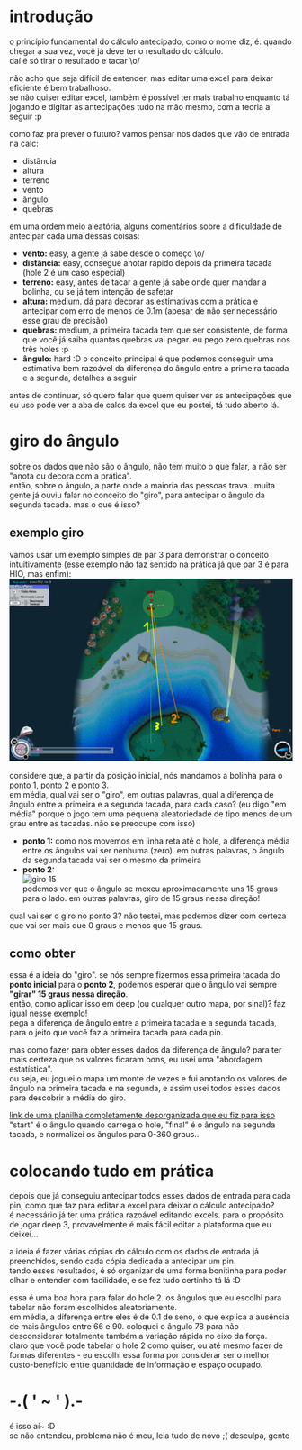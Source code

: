 # introdução
o princípio fundamental do cálculo antecipado, como o nome diz, é: quando chegar a sua vez, você já deve ter o resultado do cálculo.  
daí é só tirar o resultado e tacar \o/  

não acho que seja difícil de entender, mas editar uma excel para deixar eficiente é bem trabalhoso.  
se não quiser editar excel, também é possível ter mais trabalho enquanto tá jogando e digitar as antecipações tudo na mão mesmo, com a teoria a seguir :p

como faz pra prever o futuro? vamos pensar nos dados que vão de entrada na calc:
- distância
- altura
- terreno
- vento
- ângulo
- quebras

em uma ordem meio aleatória, alguns comentários sobre a dificuldade de antecipar cada uma dessas coisas:
- **vento:** easy, a gente já sabe desde o começo \o/
- **distância:** easy, consegue anotar rápido depois da primeira tacada (hole 2 é um caso especial)
- **terreno:** easy, antes de tacar a gente já sabe onde quer mandar a bolinha, ou se já tem intenção de safetar
- **altura:** medium. dá para decorar as estimativas com a prática e antecipar com erro de menos de 0.1m (apesar de não ser necessário esse grau de precisão)
- **quebras:** medium, a primeira tacada tem que ser consistente, de forma que você já saiba quantas quebras vai pegar. eu pego zero quebras nos três holes :p
- **ângulo:** hard :D o conceito principal é que podemos conseguir uma estimativa bem razoável da diferença do ângulo entre a primeira tacada e a segunda, detalhes a seguir

antes de continuar, só quero falar que quem quiser ver as antecipações que eu uso pode ver a aba de calcs da excel que eu postei, tá tudo aberto lá.

# giro do ângulo

sobre os dados que não são o ângulo, não tem muito o que falar, a não ser "anota ou decora com a prática".  
então, sobre o ângulo, a parte onde a maioria das pessoas trava.. muita gente já ouviu falar no conceito do "giro", para antecipar o ângulo da segunda tacada. mas o que é isso?

## exemplo giro

vamos usar um exemplo simples de par 3 para demonstrar o conceito intuitivamente (esse exemplo não faz sentido na prática já que par 3 é para HIO, mas enfim):
![exemplo giro](/calc-antecipado/giro-example.png)

considere que, a partir da posição inicial, nós mandamos a bolinha para o ponto 1, ponto 2 e ponto 3.  
em média, qual vai ser o "giro", em outras palavras, qual a diferença de ângulo entre a primeira e a segunda tacada, para cada caso?
(eu digo "em média" porque o jogo tem uma pequena aleatoriedade de tipo menos de um grau entre as tacadas. não se preocupe com isso)

- **ponto 1:** como nos movemos em linha reta até o hole, a diferença média entre os ângulos vai ser nenhuma (zero). em outras palavras, o ângulo da segunda tacada vai ser o mesmo da primeira
- **ponto 2:**  
![giro 15](https://i.imgur.com/LCeqoip.png)  
podemos ver que o ângulo se mexeu aproximadamente uns 15 graus para o lado. em outras palavras, giro de 15 graus nessa direção!

qual vai ser o giro no ponto 3? não testei, mas podemos dizer com certeza que vai ser mais que 0 graus e menos que 15 graus.

## como obter

essa é a ideia do "giro". se nós sempre fizermos essa primeira tacada do **ponto inicial** para o **ponto 2**, podemos esperar que o ângulo vai sempre **"girar" 15 graus nessa direção**.  
então, como aplicar isso em deep (ou qualquer outro mapa, por sinal)? faz igual nesse exemplo!  
pega a diferença de ângulo entre a primeira tacada e a segunda tacada, para o jeito que você faz a primeira tacada para cada pin.

mas como fazer para obter esses dados da diferença de ângulo? para ter mais certeza que os valores ficaram bons, eu usei uma "abordagem estatística".  
ou seja, eu joguei o mapa um monte de vezes e fui anotando os valores de ângulo na primeira tacada e na segunda, e assim usei todos esses dados para descobrir a média do giro.

[link de uma planilha completamente desorganizada que eu fiz para isso](https://drive.google.com/file/d/1gQHeyhVRW0NtDaDDIp64YpgLTlq0UTQt/view?usp=sharing)  
"start" é o ângulo quando carrega o hole, "final" é o ângulo na segunda tacada, e normalizei os ângulos para 0-360 graus..

# colocando tudo em prática

depois que já conseguiu antecipar todos esses dados de entrada para cada pin, como que faz para editar a excel para deixar o cálculo antecipado?  
é necessário já ter uma prática razoável editando excels. para o propósito de jogar deep 3, provavelmente é mais fácil editar a plataforma que eu deixei...

a ideia é fazer várias cópias do cálculo com os dados de entrada já preenchidos, sendo cada cópia dedicada a antecipar um pin.  
tendo esses resultados, é só organizar de uma forma bonitinha para poder olhar e entender com facilidade, e se fez tudo certinho tá lá :D

essa é uma boa hora para falar do hole 2. os ângulos que eu escolhi para tabelar não foram escolhidos aleatoriamente.  
em média, a diferença entre eles é de 0.1 de seno, o que explica a ausência de mais ângulos entre 66 e 90. coloquei o ângulo 78 para não desconsiderar totalmente também a variação rápida no eixo da força.  
claro que você pode tabelar o hole 2 como quiser, ou até mesmo fazer de formas diferentes - eu escolhi essa forma por considerar ser o melhor custo-benefício entre quantidade de informação e espaço ocupado.


# -.( ' ~ ' ).-

é isso aí~ :D  
se não entendeu, problema não é meu, leia tudo de novo ;( desculpa, gente
